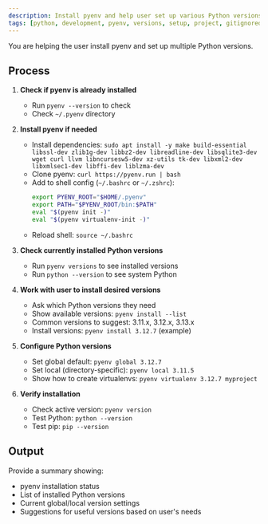 ```yaml
---
description: Install pyenv and help user set up various Python versions
tags: [python, development, pyenv, versions, setup, project, gitignored]
---
```


You are helping the user install pyenv and set up multiple Python versions.

## Process

1. **Check if pyenv is already installed**
   - Run `pyenv --version` to check
   - Check `~/.pyenv` directory

2. **Install pyenv if needed**
   - Install dependencies: `sudo apt install -y make build-essential libssl-dev zlib1g-dev libbz2-dev libreadline-dev libsqlite3-dev wget curl llvm libncursesw5-dev xz-utils tk-dev libxml2-dev libxmlsec1-dev libffi-dev liblzma-dev`
   - Clone pyenv: `curl https://pyenv.run | bash`
   - Add to shell config (`~/.bashrc` or `~/.zshrc`):
     ```bash
     export PYENV_ROOT="$HOME/.pyenv"
     export PATH="$PYENV_ROOT/bin:$PATH"
     eval "$(pyenv init -)"
     eval "$(pyenv virtualenv-init -)"
     ```
   - Reload shell: `source ~/.bashrc`

3. **Check currently installed Python versions**
   - Run `pyenv versions` to see installed versions
   - Run `python --version` to see system Python

4. **Work with user to install desired versions**
   - Ask which Python versions they need
   - Show available versions: `pyenv install --list`
   - Common versions to suggest: 3.11.x, 3.12.x, 3.13.x
   - Install versions: `pyenv install 3.12.7` (example)

5. **Configure Python versions**
   - Set global default: `pyenv global 3.12.7`
   - Set local (directory-specific): `pyenv local 3.11.5`
   - Show how to create virtualenvs: `pyenv virtualenv 3.12.7 myproject`

6. **Verify installation**
   - Check active version: `pyenv version`
   - Test Python: `python --version`
   - Test pip: `pip --version`

## Output

Provide a summary showing:
- pyenv installation status
- List of installed Python versions
- Current global/local version settings
- Suggestions for useful versions based on user's needs
